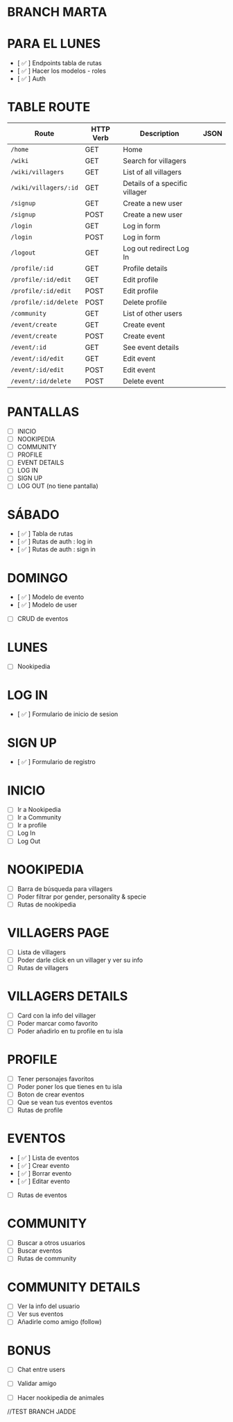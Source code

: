 # BRANCH MARTA
# PARA EL LUNES
- [ ✅ ] Endpoints tabla de rutas
- [ ✅ ] Hacer los modelos - roles
- [ ✅ ] Auth

# TABLE ROUTE 

| Route                      | HTTP Verb | Description                   | JSON      |
| -------------------------- | --------- | ------------------------------|-----------|
| `/home`                    | GET       | Home                          |           |
| `/wiki`                    | GET       | Search for villagers          |           |
| `/wiki/villagers`          | GET       | List of all villagers         |           |
| `/wiki/villagers/:id`      | GET       | Details of a specific villager |           |
| `/signup`                  | GET       | Create a new user             |           |
| `/signup`                  | POST      | Create a new user             |           |
| `/login`                   | GET       | Log in form                   |           |
| `/login`                   | POST      | Log in form                   |           |
| `/logout`                  | GET       | Log out redirect Log In       |           |
| `/profile/:id`              | GET       | Profile details                |           |
| `/profile/:id/edit`         | GET       | Edit profile                   |           |
| `/profile/:id/edit`         | POST      | Edit profile                   |           |
| `/profile/:id/delete`       | POST      | Delete profile                 |           |
| `/community`               | GET       | List of other users           |           |
| `/event/create`            | GET       | Create event                  |           |
| `/event/create`            | POST      | Create event                  |           |
| `/event/:id`               | GET       | See event details             |           |
| `/event/:id/edit`          | GET       | Edit event                    |           |
| `/event/:id/edit`          | POST      | Edit event                    |           |
| `/event/:id/delete`        | POST      | Delete event                  |           |


# PANTALLAS 
- [ ] INICIO
- [ ] NOOKIPEDIA
- [ ] COMMUNITY
- [ ] PROFILE
- [ ] EVENT DETAILS
- [ ] LOG IN
- [ ] SIGN UP
- [ ] LOG OUT (no tiene pantalla)

<!---------------------------->

# SÁBADO
- [ ✅ ] Tabla de rutas
- [ ✅ ] Rutas de auth : log in
- [ ✅ ] Rutas de auth : sign in

# DOMINGO
- [ ✅ ] Modelo de evento
- [ ✅ ] Modelo de user
- [ ] CRUD de eventos

# LUNES
- [ ] Nookipedia

<!---------------------------->

# LOG IN
- [ ✅ ] Formulario de inicio de sesion

# SIGN UP
- [ ✅ ] Formulario de registro

# INICIO
- [ ] Ir a Nookipedia
- [ ] Ir a Community
- [ ] Ir a profile
- [ ] Log In
- [ ] Log Out

# NOOKIPEDIA
- [ ] Barra de búsqueda para villagers
- [ ] Poder filtrar por gender, personality & specie
- [ ] Rutas de nookipedia

# VILLAGERS PAGE
- [ ] Lista de villagers
- [ ] Poder darle click en un villager y ver su info
- [ ] Rutas de villagers

# VILLAGERS DETAILS
- [ ] Card con la info del villager
- [ ] Poder marcar como favorito
- [ ] Poder añadirlo en tu profile en tu isla

# PROFILE
- [ ] Tener personajes favoritos
- [ ] Poder poner los que tienes en tu isla
- [ ] Boton de crear eventos 
- [ ] Que se vean tus eventos eventos 
- [ ] Rutas de profile

# EVENTOS
- [ ✅ ] Lista de eventos
- [ ✅ ] Crear evento
- [ ✅ ] Borrar evento
- [ ✅ ] Editar evento
- [ ] Rutas de eventos

# COMMUNITY
- [ ] Buscar a otros usuarios
- [ ] Buscar eventos
- [ ] Rutas de community

# COMMUNITY DETAILS
- [ ] Ver la info del usuario
- [ ] Ver sus eventos
- [ ] Añadirle como amigo (follow)

# BONUS
- [ ] Chat entre users
- [ ] Validar amigo
- [ ] Hacer nookipedia de animales


//TEST BRANCH JADDE




